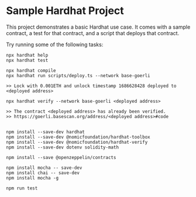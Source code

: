 # Sample Hardhat Project

This project demonstrates a basic Hardhat use case. It comes with a sample contract, a test for that contract, and a script that deploys that contract.

Try running some of the following tasks:

```shell
npx hardhat help
npx hardhat test

npx hardhat compile
npx hardhat run scripts/deploy.ts --network base-goerli

>> Lock with 0.001ETH and unlock timestamp 1686628428 deployed to <deployed address>

npx hardhat verify --network base-goerli <deployed address>

>> The contract <deployed address> has already been verified.
>> https://goerli.basescan.org/address/<deployed address>#code


```


```shell
npm install --save-dev hardhat
npm install --save-dev @nomicfoundation/hardhat-toolbox
npm install --save-dev @nomicfoundation/hardhat-verify
npm install --save-dev dotenv solidity-math

npm install --save @openzeppelin/contracts

npm install mocha -- save-dev
npm install chai -- save-dev
npm install mocha -g

npm run test

```